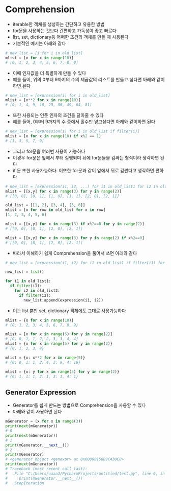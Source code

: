 # Comprehension

- iterable한 객체를 생성하는 간단하고 유용한 방법
- for문을 사용하는 것보다 간편하고 가독성이 좋고 빠르다
- list, set, dictionary등 어떠한 조건의 객체를 만들 때 사용된다
- 기본적인 예시는 아래와 같다

```python
# new_list = [i for i in old_list]
mlist = [x for x in range(10)]
# [0, 1, 2, 3, 4, 5, 6, 7, 8, 9]
```

- 이때 인자값을 더 특별하게 만들 수 있다
- 예를 들어, 위의 0부터 9까지의 수의 제곱값의 리스트를 만들고 싶다면 아래와 같이하면 된다

```python
# new_list = [expression(i) for i in old_list]
mlist = [x**2 for x in range(10)]
# [0, 1, 4, 9, 16, 25, 36, 49, 64, 81]
```

- 또한 사용되는 인풋 인자의 조건을 달아줄 수 있다
- 예를 들어, 0부터 9까지의 수 중에서 홀수만 넣고싶다면 아래와 같이하면 된다

```python
# new_list = [expression(i) for i in old_list if filter(i)]
mlist = [x for x in range(10) if x%2 == 1]
# [1, 3, 5, 7, 9]
```

- 그리고 for문을 여러번 사용이 가능하다
- 이경우 for문은 앞에서 부터 실행되며 뒤에 for문들을 감싸는 형식이라 생각하면 된다
- if 문 또한 사용가능하다. 이또한 for문과 같이 앞에서 뒤로 감싼다고 생각하면 편하다

```python
# new_list = [expression(i1, i2, ...) for i1 in old_list1 for i2 in old_list2 ...]
mlist = [[x,y] for x in range(3) for y in range(2)]
# [[0, 0], [0, 1], [1, 0], [1, 1], [2, 0], [2, 1]]
```

```python
old_list = [[1, 2], [3, 4], [5, 6]]
mlist = [x for row in old_list for x in row]
[1, 2, 3, 4, 5, 6]
```

```python
mlist = [[x,y] for x in range(3) if x%2==0 for y in range(2)]
# [[0, 0], [0, 1], [2, 0], [2, 1]]
```


```python
mlist = [[x,y] for x in range(3) for y in range(2) if x%2==0]
# [[0, 0], [0, 1], [2, 0], [2, 1]]
```

- 따라서 이해하기 쉽게 Comprehension을 풀어서 쓰면 아래와 같다

```python
# new_list = [expression(i1, i2) for i1 in old_list1 if filter(i1) for i2 in old_list2 if filter(i1, i2)]

new_list = list()

for i1 in old_list1:
  if filter(i1):
    for i2 in old_list2:
      if filter(i2):
        new_list.append(expression(i1, i2))
```

- 이는 list 뿐만 set, dictionary 객체에도 그대로 사용가능하다

```python
mlist = {x for x in range(10)}
# {0, 1, 2, 3, 4, 5, 6, 7, 8, 9}
```

```python
mlist = [x for x in range(5) for y in range(2)]
# [0, 0, 1, 1, 2, 2, 3, 3, 4, 4]
mlist = {x for x in range(5) for y in range(2)}
# {0, 1, 2, 3, 4}
```

```python
mlist = {x: x**2 for x in range(5)}
# {0: 0, 1: 1, 2: 4, 3: 9, 4: 16}
```

```python
mlist = {x: y for x in range(5) for y in range(2)}
# {0: 1, 1: 1, 2: 1, 3: 1, 4: 1}
```

## Generator Expression

- Generator를 쉽게 만드는 방법으로 Comprehension을 사용할 수 있다
- 아래와 같이 사용하면 된다

```python
mGenerator = (x for x in range(3))
print(next(mGenerator))
# 0
print(next(mGenerator))
# 1
print(mGenerator.__next__())
# 2
print(mGenerator)
# <generator object <genexpr> at 0x00000156D9C438C8>
print(next(mGenerator))
# Traceback (most recent call last):
#   File "C:/Users/uaaa3/PycharmProjects/untitled/test.py", line 6, in <module>
#     print(mGenerator.__next__())
#   StopIteration
```



